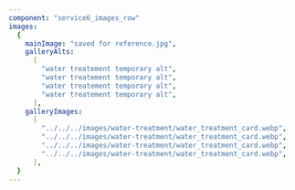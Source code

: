 ```yaml
---
component: "service6_images_row"
images:
  {
    mainImage: "saved for reference.jpg",
    galleryAlts:
      [
        "water treatement temporary alt",
        "water treatement temporary alt",
        "water treatement temporary alt",
        "water treatement temporary alt",
      ],
    galleryImages:
      [
        "../../../images/water-treatment/water_treatment_card.webp",
        "../../../images/water-treatment/water_treatment_card.webp",
        "../../../images/water-treatment/water_treatment_card.webp",
        "../../../images/water-treatment/water_treatment_card.webp",
      ],
  }
---
```

